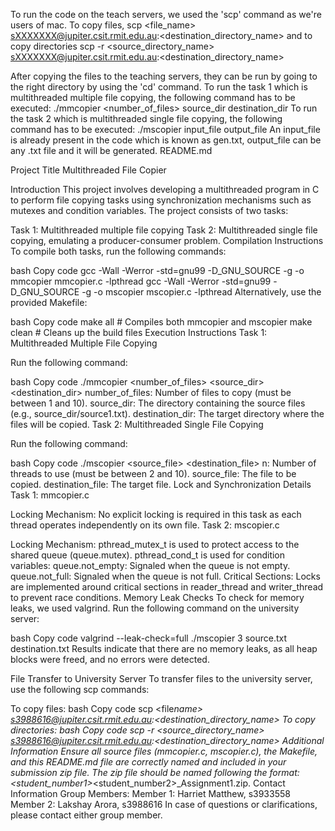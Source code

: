 To run the code on the teach servers, we used the 'scp' command as we're users of mac.
To copy files, scp <file_name> sXXXXXXX@jupiter.csit.rmit.edu.au:<destination_directory_name> and to copy directories scp -r <source_directory_name> sXXXXXXX@jupiter.csit.rmit.edu.au:<destination_directory_name>

After copying the files to the teaching servers, they can be run by going to the right directory by using the 'cd' command.
To run the task 1 which is multithreaded multiple file copying, the following command has to be executed: ./mmcopier <number_of_files> source_dir destination_dir
To run the task 2 which is multithreaded single file copying, the following command has to be executed: ./mscopier <n> input_file output_file
An input_file is already present in the code which is known as gen.txt, output_file can be any .txt file and it will be generated.
README.md

Project Title
Multithreaded File Copier

Introduction
This project involves developing a multithreaded program in C to perform file copying tasks using synchronization mechanisms such as mutexes and condition variables. The project consists of two tasks:

Task 1: Multithreaded multiple file copying
Task 2: Multithreaded single file copying, emulating a producer-consumer problem.
Compilation Instructions
To compile both tasks, run the following commands:

bash
Copy code
gcc -Wall -Werror -std=gnu99 -D_GNU_SOURCE -g -o mmcopier mmcopier.c -lpthread
gcc -Wall -Werror -std=gnu99 -D_GNU_SOURCE -g -o mscopier mscopier.c -lpthread
Alternatively, use the provided Makefile:

bash
Copy code
make all # Compiles both mmcopier and mscopier
make clean # Cleans up the build files
Execution Instructions
Task 1: Multithreaded Multiple File Copying

Run the following command:

bash
Copy code
./mmcopier <number_of_files> <source_dir> <destination_dir>
number_of_files: Number of files to copy (must be between 1 and 10).
source_dir: The directory containing the source files (e.g., source_dir/source1.txt).
destination_dir: The target directory where the files will be copied.
Task 2: Multithreaded Single File Copying

Run the following command:

bash
Copy code
./mscopier <n> <source_file> <destination_file>
n: Number of threads to use (must be between 2 and 10).
source_file: The file to be copied.
destination_file: The target file.
Lock and Synchronization Details
Task 1: mmcopier.c

Locking Mechanism:
No explicit locking is required in this task as each thread operates independently on its own file.
Task 2: mscopier.c

Locking Mechanism:
pthread_mutex_t is used to protect access to the shared queue (queue.mutex).
pthread_cond_t is used for condition variables:
queue.not_empty: Signaled when the queue is not empty.
queue.not_full: Signaled when the queue is not full.
Critical Sections:
Locks are implemented around critical sections in reader_thread and writer_thread to prevent race conditions.
Memory Leak Checks
To check for memory leaks, we used valgrind. Run the following command on the university server:

bash
Copy code
valgrind --leak-check=full ./mscopier 3 source.txt destination.txt
Results indicate that there are no memory leaks, as all heap blocks were freed, and no errors were detected.

File Transfer to University Server
To transfer files to the university server, use the following scp commands:

To copy files:
bash
Copy code
scp <file*name> s3988616@jupiter.csit.rmit.edu.au:<destination_directory_name>
To copy directories:
bash
Copy code
scp -r <source_directory_name> s3988616@jupiter.csit.rmit.edu.au:<destination_directory_name>
Additional Information
Ensure all source files (mmcopier.c, mscopier.c), the Makefile, and this README.md file are correctly named and included in your submission zip file.
The zip file should be named following the format: <student_number1>*<student_number2>\_Assignment1.zip.
Contact Information
Group Members:
Member 1: Harriet Matthew, s3933558
Member 2: Lakshay Arora, s3988616
In case of questions or clarifications, please contact either group member.

